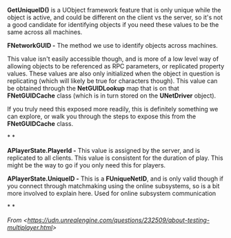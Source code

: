 **GetUniqueID()** is a UObject framework feature that is only unique while the object is active, and could be different on the client vs the server, so it's not a good candidate for identifying objects if you need these values to be the same across all machines.

**FNetworkGUID -** The method we use to identify objects across machines.

This value isn't easily accessible though, and is more of a low level way of allowing objects to be referenced as RPC parameters, or replicated property values. These values are also only initialized when the object in question is replicating (which will likely be true for characters though). This value can be obtained through the **NetGUIDLookup** map that is on that **FNetGUIDCache** class (which is in turn stored on the **UNetDriver** object).

If you truly need this exposed more readily, this is definitely something we can explore, or walk you through the steps to expose this from the **FNetGUIDCache** class.

\* \*

**APlayerState.PlayerId -** This value is assigned by the server, and is replicated to all clients. This value is consistent for the duration of play. This might be the way to go if you only need this for players.

**APlayerState.UniqueID -** This is a **FUniqueNetID**, and is only valid though if you connect through matchmaking using the online subsystems, so is a bit more involved to explain here. Used for online subsystem communication

\* \*

_From &lt;<https://udn.unrealengine.com/questions/232509/about-testing-multiplayer.html>&gt;_
